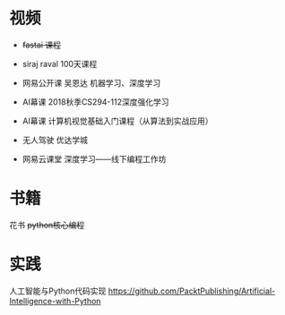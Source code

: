 # 视频
- ~~fastai 课程~~
- siraj raval 100天课程
- 网易公开课  吴恩达 机器学习、深度学习

- AI幕课 2018秋季CS294-112深度强化学习
- AI幕课 计算机视觉基础入门课程（从算法到实战应用）

- 无人驾驶 优达学城

- 网易云课堂 深度学习——线下编程工作坊


# 书籍
花书
~~python核心编程~~

# 实践
人工智能与Python代码实现 
https://github.com/PacktPublishing/Artificial-Intelligence-with-Python
<!--stackedit_data:
eyJoaXN0b3J5IjpbNjY0ODgyMDc1LDIwMTg1NjA5MDQsLTE2OD
gxMzYxMSwtNDkyNzMzOSwxNjExODY5ODk1XX0=
-->